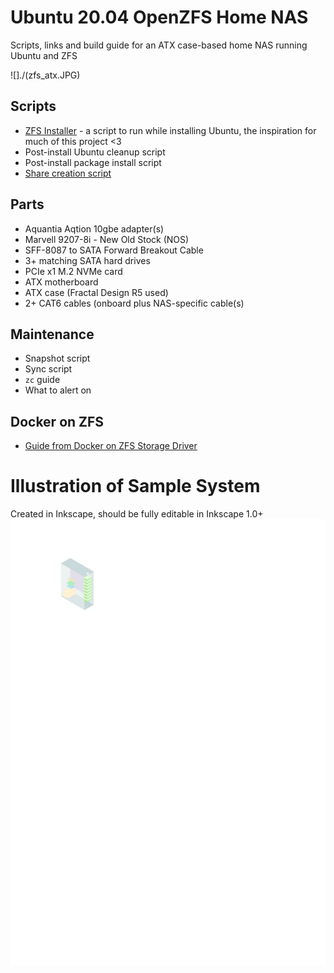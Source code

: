 # Ubuntu 20.04 OpenZFS Home NAS
Scripts, links and build guide for an ATX case-based home NAS running Ubuntu and ZFS

![]./(zfs_atx.JPG)

## Scripts

* [ZFS Installer](https://github.com/saveriomiroddi/zfs-installer) - a script to run while installing Ubuntu, the inspiration for much of this project <3 
* Post-install Ubuntu cleanup script
* Post-install package install script
* [Share creation script](zfs_share_maker.sh)

## Parts

* Aquantia Aqtion 10gbe adapter(s)
* Marvell 9207-8i - New Old Stock (NOS)
* SFF-8087 to SATA Forward Breakout Cable
* 3+ matching SATA hard drives
* PCIe x1 M.2 NVMe card
* ATX motherboard 
* ATX case (Fractal Design R5 used)
* 2+ CAT6 cables (onboard plus NAS-specific cable(s)

## Maintenance

* Snapshot script
* Sync script
* `zc` guide
* What to alert on

## Docker on ZFS

* [Guide from Docker on ZFS Storage Driver](https://docs.docker.com/storage/storagedriver/zfs-driver/)

# Illustration of Sample System
Created in Inkscape, should be fully editable in Inkscape 1.0+
![Illustration of a sample ZFS twoer install with 8 drives, a PCIe to NVMe card, HBA and 10gige NIC](./zfs_atx_vectors.svg)
